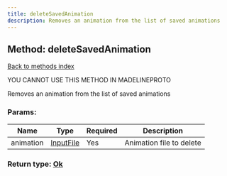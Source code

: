 ```yaml
---
title: deleteSavedAnimation
description: Removes an animation from the list of saved animations
---
```

## Method: deleteSavedAnimation  
[Back to methods index](index.md)


YOU CANNOT USE THIS METHOD IN MADELINEPROTO


Removes an animation from the list of saved animations

### Params:

| Name     |    Type       | Required | Description |
|----------|---------------|----------|-------------|
|animation|[InputFile](../types/InputFile.md) | Yes|Animation file to delete|


### Return type: [Ok](../types/Ok.md)

